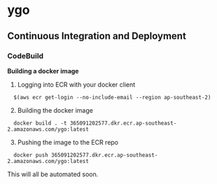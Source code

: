 # ygo

## Continuous Integration and Deployment

### CodeBuild

**Building a docker image**

1. Logging into ECR with your docker client
```
  $(aws ecr get-login --no-include-email --region ap-southeast-2)
```

2. Building the docker image
```
  docker build . -t 365091202577.dkr.ecr.ap-southeast-2.amazonaws.com/ygo:latest
```

3. Pushing the image to the ECR repo
```
  docker push 365091202577.dkr.ecr.ap-southeast-2.amazonaws.com/ygo:latest
```

This will all be automated soon.
